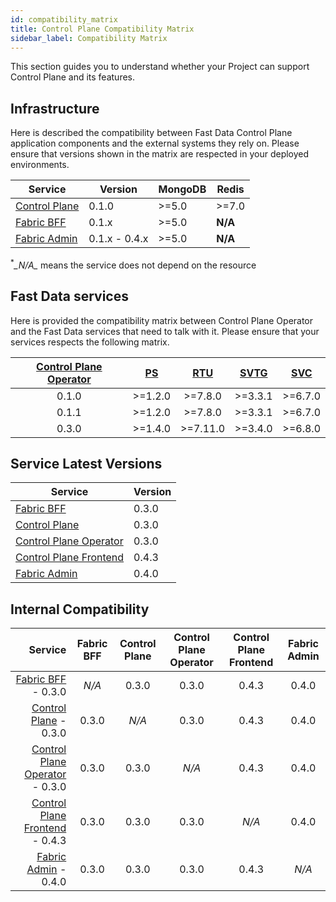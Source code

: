 ```yaml
---
id: compatibility_matrix
title: Control Plane Compatibility Matrix
sidebar_label: Compatibility Matrix
---
```


This section guides you to understand whether your Project can support Control Plane and its features.

## Infrastructure

Here is described the compatibility between Fast Data Control Plane application components and the external systems they rely on.
Please ensure that versions shown in the matrix are respected in your deployed environments. 

| Service                                                                  | Version | MongoDB | Redis  |
|--------------------------------------------------------------------------|---------|---------|--------|
| [Control Plane](/fast_data/runtime_management/control_plane.mdx)         | 0.1.0   | \>=5.0  | \>=7.0 |
| [Fabric BFF](/fast_data/runtime_management/control_plane_fabric_bff.mdx) | 0.1.x   | \>=5.0  | __N/A__  |
| [Fabric Admin](/data_catalog/database_setup.mdx)                         | 0.1.x - 0.4.x   | \>=5.0  | __N/A__  |
<p><sup>*</sup><em>_N/A_</em> means the service does not depend on the resource</p>

## Fast Data services

Here is provided the compatibility matrix between Control Plane Operator and the Fast Data services that need to talk with it.
Please ensure that your services respects the following matrix. 

| [Control Plane Operator](/fast_data/runtime_management/control_plane_operator.mdx) | [PS](/fast_data/configuration/projection_storer.md#runtime-management-config) | [RTU](/fast_data/configuration/realtime-updater/realtime-updater.md#runtime-management) | [SVTG](/fast_data/configuration/single_view_trigger_generator.mdx#runtime-management) | [SVC](/fast_data/configuration/single_view_creator/index.md#runtime-management) |
|:----------------------------------------------------------------------------------:|:-----------------------------------------------------------------------------:|:---------------------------------------------------------------------------------------:|:-------------------------------------------------------------------------------------:|:-------------------------------------------------------------------------------:|
|                                       0.1.0                                        |                                   \>=1.2.0                                    |                                        \>=7.8.0                                         |                                       \>=3.3.1                                        |                                    \>=6.7.0                                     |
|                                       0.1.1                                        |                                   \>=1.2.0                                    |                                        \>=7.8.0                                         |                                       \>=3.3.1                                        |                                    \>=6.7.0                                     |
|                                       0.3.0                                        |                                   \>=1.4.0                                    |                                        \>=7.11.0                                         |                                       \>=3.4.0                                        |                                    \>=6.8.0                                     |

## Service Latest Versions

| Service                                                                            | Version |
|------------------------------------------------------------------------------------|---------|
| [Fabric BFF](/fast_data/runtime_management/control_plane_fabric_bff.mdx)           | 0.3.0   |
| [Control Plane](/fast_data/runtime_management/control_plane.mdx)                   | 0.3.0   |
| [Control Plane Operator](/fast_data/runtime_management/control_plane_operator.mdx) | 0.3.0   |
| [Control Plane Frontend](/fast_data/runtime_management/control_plane_frontend.mdx) | 0.4.3   |
| [Fabric Admin](/fast_data/runtime_management/database_setup.mdx)                   | 0.4.0   |

## Internal Compatibility

| Service                                                                                      | Fabric BFF | Control Plane | Control Plane Operator | Control Plane Frontend | Fabric Admin |
|---------------------------------------------------------------------------------------------:| :-: | :-: | :-: | :-: | :-: |
| [Fabric BFF](/fast_data/runtime_management/control_plane_fabric_bff.mdx)           - 0.3.0   | _N/A_ | 0.3.0 | 0.3.0 | 0.4.3 | 0.4.0 |
| [Control Plane](/fast_data/runtime_management/control_plane.mdx)                   - 0.3.0   | 0.3.0 | _N/A_ | 0.3.0 | 0.4.3 |0.4.0|
| [Control Plane Operator](/fast_data/runtime_management/control_plane_operator.mdx) - 0.3.0   | 0.3.0 |0.3.0| _N/A_ |0.4.3| 0.4.0|
| [Control Plane Frontend](/fast_data/runtime_management/control_plane_frontend.mdx) - 0.4.3   | 0.3.0 |0.3.0| 0.3.0| _N/A_ |0.4.0|
| [Fabric Admin](/fast_data/runtime_management/database_setup.mdx)                   - 0.4.0   | 0.3.0 | 0.3.0| 0.3.0|0.4.3| _N/A_ |